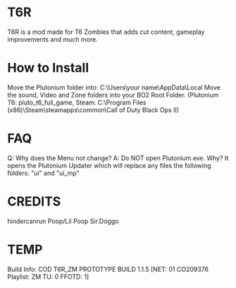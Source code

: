 # T6R

T6R is a mod made for T6 Zombies that adds cut content, gameplay improvements and much more.

# How to Install

Move the Plutonium folder into: C:\Users\your name\AppData\Local
Move the sound, Video and Zone folders into your BO2 Root Folder.
(Plutonium T6: pluto_t6_full_game, Steam: C:\Program Files (x86)\Steam\steamapps\common\Call of Duty Black Ops II)

# FAQ

Q: Why does the Menu not change?
A: Do NOT open Plutonium.exe. Why? It opens the Plutonium Updater which will replace any files the following folders: "ui" and "ui_mp"

# CREDITS 

hindercanrun
Poop/Lil Poop
Sir.Doggo


# TEMP

Build Info: COD T6R_ZM PROTOTYPE BUILD 1.1.5 [NET: 01 CO209376 Playlist: ZM TU: 0 FFOTD: 1]
